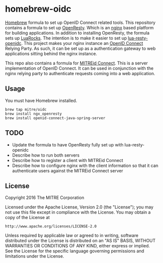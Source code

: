 # homebrew-oidc
[Homebrew](http://brew.sh/) formula to set up OpenID Connect related tools. This repository
contains a formula to set up [OpenResty](https://openresty.org/). Which is an
[nginx](http://nginx.org/) based platform for building applications. In addition
to installing OpenResty, the formula sets up [LuaRocks](https://luarocks.org/).
The intention is to make it easier to set up [lua-resty-openidc](https://github.com/pingidentity/lua-resty-openidc).
This project makes your nginx instance an [OpenID Connect](http://openid.net/connect/)
Relying Party. As such, it can be set up as a authentication gateway to web applications
sitting behind the nginx instance.

This repo also contains a formula for [MITREid Connect](https://github.com/mitreid-connect).
This is a server  implementation of OpenID Connect. It can be used in conjunction
with the nginx relying party to authenticate requests coming into a web application.

## Usage

You must have Homebrew installed.

```
brew tap mitre/oidc
brew install ngx_openresty
brew install openid-connect-java-spring-server
```

## TODO
* Update the formula to have OpenResty fully set up with lua-resty-openidc
* Describe how to run both servers
* Describe how to register a client with MITREid Connect
* Describe how to configure nginx with the client information so that it can authenticate users
against the MITREid Connect server

## License

Copyright 2016 The MITRE Corporation

Licensed under the Apache License, Version 2.0 (the "License");
you may not use this file except in compliance with the License.
You may obtain a copy of the License at

    http://www.apache.org/licenses/LICENSE-2.0

Unless required by applicable law or agreed to in writing, software
distributed under the License is distributed on an "AS IS" BASIS,
WITHOUT WARRANTIES OR CONDITIONS OF ANY KIND, either express or implied.
See the License for the specific language governing permissions and
limitations under the License.
